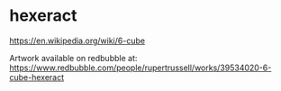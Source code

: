 # hexeract
https://en.wikipedia.org/wiki/6-cube

Artwork available on redbubble at:
https://www.redbubble.com/people/rupertrussell/works/39534020-6-cube-hexeract
